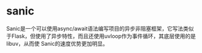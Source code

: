 # sanic
Sanic是一个可以使用async/await语法编写项目的异步非阻塞框架，它写法类似于Flask，但使用了异步特性，而且还使用uvloop作为事件循环，其底层使用的是libuv，从而使 Sanic的速度优势更加明显。